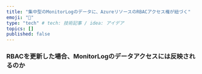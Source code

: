 ```yaml
---
title: "集中型のMonitorLogのデータに、AzureリソースのRBACアクセス権が紐づく"
emoji: "💬"
type: "tech" # tech: 技術記事 / idea: アイデア
topics: []
published: false
---
```


### RBACを更新した場合、MonitorLogのデータアクセスには反映されるのか